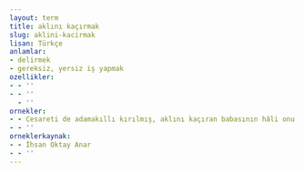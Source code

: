 ```yaml
---
layout: term
title: aklını kaçırmak
slug: aklini-kacirmak
lisan: Türkçe
anlamlar:
- delirmek
- gereksiz, yersiz iş yapmak
ozellikler:
- - ''
- - ''
  - ''
ornekler:
- - Cesareti de adamakıllı kırılmış, aklını kaçıran babasının hâli onu perişan etmişti.
- - ''
orneklerkaynak:
- - İhsan Oktay Anar
- - ''
---
```

